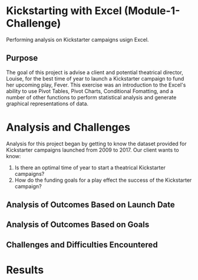 # Kickstarting with Excel (Module-1-Challenge)
Performing analysis on Kickstarter campaigns usign Excel.

## Purpose

The goal of this project is advise a client and potential theatrical director, Louise, for the best time of year to launch a Kickstarter campaign to fund her upcoming play, Fever. This exercise was an introduction to the Excel's ability to use Pivot Tables, Pivot Charts, Conditional Fomatting, and a number of other functions to perform statistical analysis and generate graphical representations of data.

# Analysis and Challenges

Analysis for this project began by getting to know the dataset provided for Kickstarter campaigns launched from 2009 to 2017. Our client wants to know:

1. Is there an optimal time of year to start a theatrical Kickstarter campaigns?
2. How do the funding goals for a play effect the success of the Kickstarter campaign?

## Analysis of Outcomes Based on Launch Date



## Analysis of Outcomes Based on Goals

## Challenges and Difficulties Encountered

# Results
